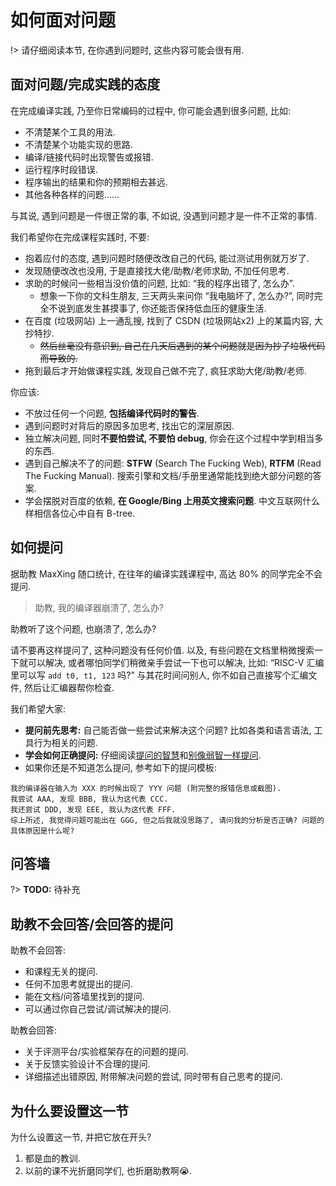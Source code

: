 # 如何面对问题

!> 请仔细阅读本节, 在你遇到问题时, 这些内容可能会很有用.

## 面对问题/完成实践的态度

在完成编译实践, 乃至你日常编码的过程中, 你可能会遇到很多问题, 比如:

* 不清楚某个工具的用法.
* 不清楚某个功能实现的思路.
* 编译/链接代码时出现警告或报错.
* 运行程序时段错误.
* 程序输出的结果和你的预期相去甚远.
* 其他各种各样的问题……

与其说, 遇到问题是一件很正常的事, 不如说, 没遇到问题才是一件不正常的事情.

我们希望你在完成课程实践时, 不要:

* 抱着应付的态度, 遇到问题时随便改改自己的代码, 能过测试用例就万岁了.
* 发现随便改改也没用, 于是直接找大佬/助教/老师求助, 不加任何思考.
* 求助的时候问一些相当没价值的问题, 比如: “我的程序出错了, 怎么办”.
  * 想象一下你的文科生朋友, 三天两头来问你 “我电脑坏了, 怎么办?”, 同时完全不说到底发生甚摸事了, 你还能否保持低血压的健康生活.
* 在百度 (垃圾网站) 上一通乱搜, 找到了 CSDN (垃圾网站x2) 上的某篇内容, 大抄特抄.
  * ~~然后丝毫没有意识到, 自己在几天后遇到的某个问题就是因为抄了垃圾代码而导致的.~~
* 拖到最后才开始做课程实践, 发现自己做不完了, 疯狂求助大佬/助教/老师.

你应该:

* 不放过任何一个问题, **包括编译代码时的警告**.
* 遇到问题时对背后的原因多加思考, 找出它的深层原因.
* 独立解决问题, 同时**不要怕尝试, 不要怕 debug**, 你会在这个过程中学到相当多的东西.
* 遇到自己解决不了的问题: **STFW** (Search The Fucking Web), **RTFM** (Read The Fucking Manual). 搜索引擎和文档/手册里通常能找到绝大部分问题的答案.
* 学会摆脱对百度的依赖, **在 Google/Bing 上用英文搜索问题**. 中文互联网什么样相信各位心中自有 B-tree.

## 如何提问

据助教 MaxXing 随口统计, 在往年的编译实践课程中, 高达 80% 的同学完全不会提问.

> 助教, 我的编译器崩溃了, 怎么办?

助教听了这个问题, 也崩溃了, 怎么办?

请不要再这样提问了, 这种问题没有任何价值. 以及, 有些问题在文档里稍微搜索一下就可以解决, 或者哪怕同学们稍微亲手尝试一下也可以解决, 比如: “RISC-V 汇编里可以写 `add t0, t1, 123` 吗?” 与其花时间问别人, 你不如自己直接写个汇编文件, 然后让汇编器帮你检查.

我们希望大家:

* **提问前先思考:** 自己能否做一些尝试来解决这个问题? 比如各类和语言语法, 工具行为相关的问题.
* **学会如何正确提问:** 仔细阅读[提问的智慧](https://github.com/ryanhanwu/How-To-Ask-Questions-The-Smart-Way/blob/main/README-zh_CN.md)和[别像弱智一样提问](https://github.com/tangx/Stop-Ask-Questions-The-Stupid-Ways/blob/master/README.md).
* 如果你还是不知道怎么提问, 参考如下的提问模板:

```
我的编译器在输入为 XXX 的时候出现了 YYY 问题 (附完整的报错信息或截图).
我尝试 AAA, 发现 BBB, 我认为这代表 CCC.
我还尝试 DDD, 发现 EEE, 我认为这代表 FFF.
综上所述, 我觉得问题可能出在 GGG, 但之后我就没思路了, 请问我的分析是否正确? 问题的具体原因是什么呢?
```

## 问答墙

?> **TODO:** 待补充

## 助教不会回答/会回答的提问

助教不会回答:

* 和课程无关的提问.
* 任何不加思考就提出的提问.
* 能在文档/问答墙里找到的提问.
* 可以通过你自己尝试/调试解决的提问.

助教会回答:

* 关于评测平台/实验框架存在的问题的提问.
* 关于反馈实验设计不合理的提问.
* 详细描述出错原因, 附带解决问题的尝试, 同时带有自己思考的提问.

## 为什么要设置这一节

为什么设置这一节, 并把它放在开头?

1. 都是血的教训.
2. 以前的课不光折磨同学们, 也折磨助教啊😭.
